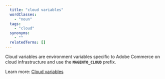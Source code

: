 ```yaml
---
  title: "cloud variables"
  wordClasses:
    - "noun"
  tags:
    - "cloud"
  synonyms:
    - ""
  relatedTerms: []
---
```

Cloud variables are environment variables specific to Adobe Commerce on cloud infrastructure and
use the **`MAGENTO_CLOUD`** prefix.

Learn more: [Cloud variables](https://devdocs.magento.com/cloud/env/variables-cloud.html)
